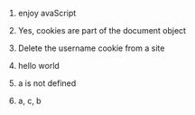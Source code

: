 1) enjoy avaScript

2) Yes, cookies are part of the document object

3) Delete the username cookie from a site

4) hello world

5) a is not defined

6) a, c, b



